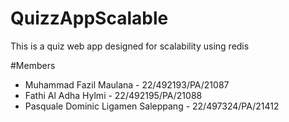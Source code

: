 # QuizzAppScalable

This is a quiz web app designed for scalability using redis



#Members

- Muhammad Fazil Maulana - 22/492193/PA/21087
- Fathi Al Adha Hylmi - 22/492195/PA/21088
- Pasquale Dominic Ligamen Saleppang - 22/497324/PA/21412
